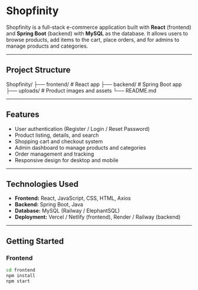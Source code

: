 # Shopfinity

Shopfinity is a full-stack e-commerce application built with **React** (frontend) and **Spring Boot** (backend) with **MySQL** as the database. It allows users to browse products, add items to the cart, place orders, and for admins to manage products and categories.

---

## Project Structure

Shopfinity/
├── frontend/ # React app
├── backend/ # Spring Boot app
├── uploads/ # Product images and assets
└── README.md

---

## Features

- User authentication (Register / Login / Reset Password)
- Product listing, details, and search
- Shopping cart and checkout system
- Admin dashboard to manage products and categories
- Order management and tracking
- Responsive design for desktop and mobile

---

## Technologies Used

- **Frontend:** React, JavaScript, CSS, HTML, Axios
- **Backend:** Spring Boot, Java
- **Database:** MySQL (Railway / ElephantSQL)
- **Deployment:** Vercel / Netlify (frontend), Render / Railway (backend)

---

## Getting Started

### Frontend

```bash
cd frontend
npm install
npm start

